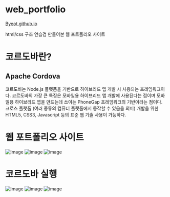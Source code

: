 # web_portfolio

[Byeot.github.io](https://Byeot.github.io)

html/css 구조 연습겸 만들어본 웹 포트폴리오 사이트


# 코르도바란?

## Apache Cordova

 코르도바는 Node.js 플랫폼을 기반으로 하이브리드 앱 개발 시 사용되는 프레임워크이다. 코르도바의 가장 큰 특징은 모바일용 하이브리드 앱 개발에 사용된다는 점이며 모바일용 하이브리드 앱을 만드는데 쓰이는 PhoneGap 프레임워크의 기반이라는 점이다. 크로스 플랫폼 (여러 종류의 컴퓨터 플랫폼에서 동작할 수 있음을 의미) 개발을 위한 HTML5, CSS3, Javascript 등의 표준 웹 기술 사용이 가능하다.




# 웹 포트폴리오 사이트

![image](https://user-images.githubusercontent.com/94339420/204197238-ae7358ab-3c35-4d5b-bcad-07436d438197.png)
![image](https://user-images.githubusercontent.com/94339420/205490047-1c893cc9-1733-4820-836a-4f056f34d255.png)
![image](https://user-images.githubusercontent.com/94339420/205490095-09491d93-5481-4e4f-a424-e0e4d9aaf83e.png)





# 코르도바 실행

![image](https://user-images.githubusercontent.com/94339420/205490419-70c6741e-5784-4642-ac2f-7f36763d8fa5.png)
![image](https://user-images.githubusercontent.com/94339420/205490435-0a2905ab-8eff-4cdb-8903-479d71d41c3a.png)
![image](https://user-images.githubusercontent.com/94339420/205490447-fe794298-f2f2-4275-924b-3881c766f647.png)


